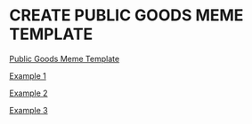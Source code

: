 # CREATE PUBLIC GOODS MEME TEMPLATE

[Public Goods Meme Template](https://github.com/ivanmolto/public-goods-meme-template/blob/main/public-goods-meme-template.png)

[Example 1](https://github.com/ivanmolto/public-goods-meme-template/blob/main/public-goods-meme-example-1.png)

[Example 2](https://github.com/ivanmolto/public-goods-meme-template/blob/main/public-goods-meme-example-2.png)

[Example 3](https://github.com/ivanmolto/public-goods-meme-template/blob/main/public-goods-meme-example-3.png)



